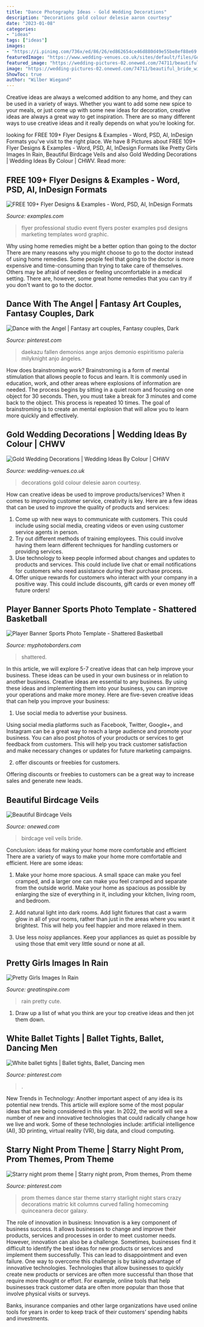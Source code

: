```yaml
---
title: "Dance Photography Ideas - Gold Wedding Decorations"
description: "Decorations gold colour delesie aaron courtesy"
date: "2023-01-08"
categories:
- "ideas"
tags: ["ideas"]
images:
- "https://i.pinimg.com/736x/ed/86/26/ed862654ce46d880d49e55be8ef88e69.jpg"
featuredImage: "https://www.wedding-venues.co.uk/sites/default/files/Gold-Wedding-Decorations-delesieblog.jpg"
featured_image: "https://wedding-pictures-02.onewed.com/74711/beautiful_bride_with_birdcage_veil__full.jpg"
image: "https://wedding-pictures-02.onewed.com/74711/beautiful_bride_with_birdcage_veil__full.jpg"
ShowToc: true
author: "Wilber Wiegand"
---
```



Creative ideas are always a welcomed addition to any home, and they can be used in a variety of ways. Whether you want to add some new spice to your meals, or just come up with some new ideas for decoration, creative ideas are always a great way to get inspiration. There are so many different ways to use creative ideas and it really depends on what you’re looking for.

	

		
looking for FREE 109+ Flyer Designs &amp; Examples - Word, PSD, AI, InDesign Formats you've visit to the right place. We have 8 Pictures about FREE 109+ Flyer Designs &amp; Examples - Word, PSD, AI, InDesign Formats like Pretty Girls Images In Rain, Beautiful Birdcage Veils and also Gold Wedding Decorations | Wedding Ideas By Colour | CHWV. Read more:
		
    
## FREE 109+ Flyer Designs &amp; Examples - Word, PSD, AI, InDesign Formats

<img loading=lazy src="https://images.examples.com/wp-content/uploads/2017/03/Photography-Marketing-Flyer.jpg" onerror="this.onerror=null;this.src='https://tse3.mm.bing.net/th?id=OIP.N5D3qiEaUDWlWh2eV082swHaE7&amp;pid=15.1';" alt="FREE 109+ Flyer Designs &amp; Examples - Word, PSD, AI, InDesign Formats">

_Source: examples.com_

>flyer professional studio event flyers poster examples psd designs marketing templates word graphic. 

	

Why using home remedies might be a better option than going to the doctor
There are many reasons why you might choose to go to the doctor instead of using home remedies. Some people feel that going to the doctor is more expensive and time-consuming than trying to take care of themselves. Others may be afraid of needles or feeling uncomfortable in a medical setting. There are, however, some great home remedies that you can try if you don't want to go to the doctor.

    
## Dance With The Angel | Fantasy Art Couples, Fantasy Couples, Dark

<img loading=lazy src="https://i.pinimg.com/736x/7f/24/0e/7f240e459d9f544b6a7e02c9efa9ec6b--gothic-fantasy-art-dark-fantasy.jpg" onerror="this.onerror=null;this.src='https://tse4.mm.bing.net/th?id=OIP.AdZ8Ejq_O616lyFAEqSydwHaKF&amp;pid=15.1';" alt="Dance with the Angel | Fantasy art couples, Fantasy couples, Dark">

_Source: pinterest.com_

>daekazu fallen demonios ange anjos demonio espiritismo paleria milyknight anjo ángeles. 

	

How does brainstroming work?
Brainstroming is a form of mental stimulation that allows people to focus and learn. It is commonly used in education, work, and other areas where explosions of information are needed. The process begins by sitting in a quiet room and focusing on one object for 30 seconds. Then, you must take a break for 3 minutes and come back to the object. This process is repeated 10 times. The goal of brainstroming is to create an mental explosion that will allow you to learn more quickly and effectively.

    
## Gold Wedding Decorations | Wedding Ideas By Colour | CHWV

<img loading=lazy src="https://www.wedding-venues.co.uk/sites/default/files/Gold-Wedding-Decorations-delesieblog.jpg" onerror="this.onerror=null;this.src='https://tse4.mm.bing.net/th?id=OIP.lNbValYyRXOutduOpY2S7QHaLH&amp;pid=15.1';" alt="Gold Wedding Decorations | Wedding Ideas By Colour | CHWV">

_Source: wedding-venues.co.uk_

>decorations gold colour delesie aaron courtesy. 

	

How can creative ideas be used to improve products/services?
When it comes to improving customer service, creativity is key. Here are a few ideas that can be used to improve the quality of products and services: 
1. Come up with new ways to communicate with customers. This could include using social media, creating videos or even using customer service agents in person.
2. Try out different methods of training employees. This could involve having them learn different techniques for handling customers or providing services.
3. Use technology to keep people informed about changes and updates to products and services. This could include live chat or email notifications for customers who need assistance during their purchase process.
4. Offer unique rewards for customers who interact with your company in a positive way. This could include discounts, gift cards or even money off future orders!

    
## Player Banner Sports Photo Template - Shattered Basketball

<img loading=lazy src="https://cdn3.bigcommerce.com/s-jdhnct1/products/705/images/1827/shattered_basketball_48x72_banner__72925.1478629883.500.625.jpg?c=2" onerror="this.onerror=null;this.src='https://tse1.mm.bing.net/th?id=OIP.0UPsfTlocFVOSqk7jrpWPQAAAA&amp;pid=15.1';" alt="Player Banner Sports Photo Template - Shattered Basketball">

_Source: myphotoborders.com_

>shattered. 

	

In this article, we will explore 5-7 creative ideas that can help improve your business. These ideas can be used in your own business or in relation to another business.
Creative ideas are essential to any business. By using these ideas and implementing them into your business, you can improve your operations and make more money. Here are five-seven creative ideas that can help you improve your business:
1. Use social media to advertise your business.

Using social media platforms such as Facebook, Twitter, Google+, and Instagram can be a great way to reach a large audience and promote your business. You can also post photos of your products or services to get feedback from customers. This will help you track customer satisfaction and make necessary changes or updates for future marketing campaigns.

2. offer discounts or freebies for customers.

Offering discounts or freebies to customers can be a great way to increase sales and generate new leads.

    
## Beautiful Birdcage Veils

<img loading=lazy src="https://wedding-pictures-02.onewed.com/74711/beautiful_bride_with_birdcage_veil__full.jpg" onerror="this.onerror=null;this.src='https://tse1.mm.bing.net/th?id=OIP.XC_nBEXK2eA04HfOQWxfpgHaLH&amp;pid=15.1';" alt="Beautiful Birdcage Veils">

_Source: onewed.com_

>birdcage veil veils bride. 

	

Conclusion: ideas for making your home more comfortable and efficient
There are a variety of ways to make your home more comfortable and efficient. Here are some ideas: 
1. Make your home more spacious. A small space can make you feel cramped, and a larger one can make you feel cramped and separate from the outside world. Make your home as spacious as possible by enlarging the size of everything in it, including your kitchen, living room, and bedroom.

2. Add natural light into dark rooms. Add light fixtures that cast a warm glow in all of your rooms, rather than just in the areas where you want it brightest. This will help you feel happier and more relaxed in them.

3. Use less noisy appliances. Keep your appliances as quiet as possible by using those that emit very little sound or none at all.

    
## Pretty Girls Images In Rain

<img loading=lazy src="https://greatinspire.com/wp-content/uploads/2016/06/Pretty-Girls-Images-In-Rain-18.jpg" onerror="this.onerror=null;this.src='https://tse4.mm.bing.net/th?id=OIP.D84Mu54D8OqH6HxW35_WhwHaKM&amp;pid=15.1';" alt="Pretty Girls Images In Rain">

_Source: greatinspire.com_

>rain pretty cute. 

	

1. Draw up a list of what you think are your top creative ideas and then jot them down.

    
## White Ballet Tights | Ballet Tights, Ballet, Dancing Men

<img loading=lazy src="https://i.pinimg.com/736x/ed/86/26/ed862654ce46d880d49e55be8ef88e69.jpg" onerror="this.onerror=null;this.src='https://tse4.mm.bing.net/th?id=OIP.XNUhCqF_3XUX3fhWAyXVwwHaLG&amp;pid=15.1';" alt="White ballet tights | Ballet tights, Ballet, Dancing men">

_Source: pinterest.com_

>. 

	

New Trends in Technology: Another important aspect of any idea is its potential new trends. This article will explore some of the most popular ideas that are being considered in this year.
In 2022, the world will see a number of new and innovative technologies that could radically change how we live and work. Some of these technologies include: artificial intelligence (AI), 3D printing, virtual reality (VR), big data, and cloud computing.

    
## Starry Night Prom Theme | Starry Night Prom, Prom Themes, Prom Theme

<img loading=lazy src="https://i.pinimg.com/736x/ed/82/ac/ed82ac8e503ecdc1aaa12b5e259ef149--prom-themes-starry-nights.jpg" onerror="this.onerror=null;this.src='https://tse3.mm.bing.net/th?id=OIP.9iK0vYsVD_eSIqMrDp-L5QHaHa&amp;pid=15.1';" alt="Starry night prom theme | Starry night prom, Prom themes, Prom theme">

_Source: pinterest.com_

>prom themes dance star theme starry starlight night stars crazy decorations matric kit columns curved falling homecoming quinceanera decor galaxy. 

	

The role of innovation in business:
Innovation is a key component of business success. It allows businesses to change and improve their products, services and processes in order to meet customer needs. However, innovation can also be a challenge. Sometimes, businesses find it difficult to identify the best ideas for new products or services and implement them successfully. This can lead to disappointment and even failure.
One way to overcome this challenge is by taking advantage of innovative technologies. Technologies that allow businesses to quickly create new products or services are often more successful than those that require more thought or effort. For example, online tools that help businesses track customer data are often more popular than those that involve physical visits or surveys.

Banks, insurance companies and other large organizations have used online tools for years in order to keep track of their customers’ spending habits and investments.


